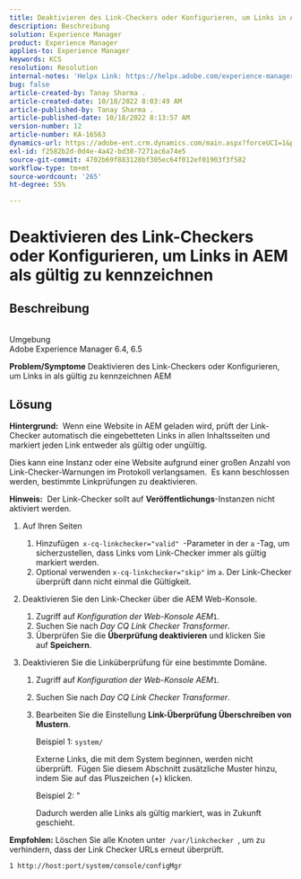 ```yaml
---
title: Deaktivieren des Link-Checkers oder Konfigurieren, um Links in AEM als gültig zu kennzeichnen
description: Beschreibung
solution: Experience Manager
product: Experience Manager
applies-to: Experience Manager
keywords: KCS
resolution: Resolution
internal-notes: 'Helpx Link: https://helpx.adobe.com/experience-manager/kb/how-to-configure-linkchecker-tomark-alllinks-asvalid.html'
bug: false
article-created-by: Tanay Sharma .
article-created-date: 10/18/2022 8:03:49 AM
article-published-by: Tanay Sharma .
article-published-date: 10/18/2022 8:13:57 AM
version-number: 12
article-number: KA-16563
dynamics-url: https://adobe-ent.crm.dynamics.com/main.aspx?forceUCI=1&pagetype=entityrecord&etn=knowledgearticle&id=25976761-bb4e-ed11-bba2-0022480868ff
exl-id: f2582b2d-0d4e-4a42-bd38-7271ac6a74e5
source-git-commit: 4702b69f883128bf305ec64f012ef01903f3f582
workflow-type: tm+mt
source-wordcount: '265'
ht-degree: 55%

---
```


# Deaktivieren des Link-Checkers oder Konfigurieren, um Links in AEM als gültig zu kennzeichnen

## Beschreibung

<br>Umgebung<br>
Adobe Experience Manager 6.4, 6.5


<b>Problem/Symptome</b>
Deaktivieren des Link-Checkers oder Konfigurieren, um Links in als gültig zu kennzeichnen AEM


## Lösung


<b>Hintergrund:</b>  Wenn eine Website in AEM geladen wird, prüft der Link-Checker automatisch die eingebetteten Links in allen Inhaltsseiten und markiert jeden Link entweder als gültig oder ungültig.

Dies kann eine Instanz oder eine Website aufgrund einer großen Anzahl von Link-Checker-Warnungen im Protokoll verlangsamen.  Es kann beschlossen werden, bestimmte Linkprüfungen zu deaktivieren.

<b>Hinweis:</b>  Der Link-Checker sollt auf <b>Veröffentlichungs</b>-Instanzen nicht aktiviert werden.



1. Auf Ihren Seiten
   1. Hinzufügen` x-cq-linkchecker="valid" `-Parameter in der `a` -Tag, um sicherzustellen, dass Links vom Link-Checker immer als gültig markiert werden.
   2. Optional verwenden `x-cq-linkchecker="skip"` im `a`. Der Link-Checker überprüft dann nicht einmal die Gültigkeit.
2. Deaktivieren Sie den Link-Checker über die AEM Web-Konsole.
   1. Zugriff auf *Konfiguration der Web-Konsole AEM*`1`.
   2. Suchen Sie nach *Day CQ Link Checker Transformer*.
   3. Überprüfen Sie die <b>Überprüfung deaktivieren</b> und klicken Sie auf <b>Speichern</b>.
3. Deaktivieren Sie die Linküberprüfung für eine bestimmte Domäne.

   1. Zugriff auf *Konfiguration der Web-Konsole AEM*`1`.
   2. Suchen Sie nach *Day CQ Link Checker Transformer*.
   3. Bearbeiten Sie die Einstellung <b>Link-Überprüfung Überschreiben von Mustern</b>.



      Beispiel 1: `system/`

      Externe Links, die mit dem System beginnen, werden nicht überprüft.  Fügen Sie diesem Abschnitt zusätzliche Muster hinzu, indem Sie auf das Pluszeichen (+) klicken. 



      Beispiel 2: &quot;

      Dadurch werden alle Links als gültig markiert, was in Zukunft geschieht.




<b>Empfohlen:</b> Löschen Sie alle Knoten unter` /var/linkchecker `, um zu verhindern, dass der Link Checker URLs erneut überprüft.

`1 http://host:port/system/console/configMgr`

